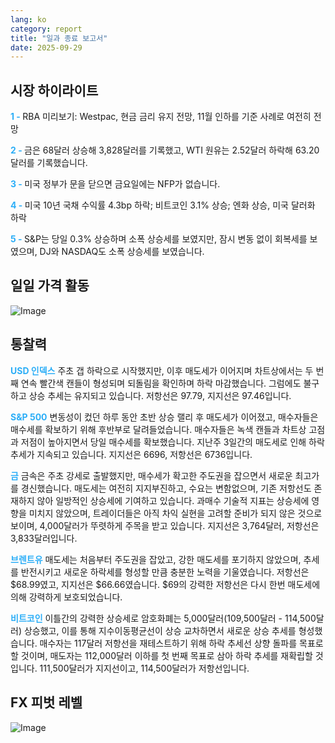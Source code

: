 ```yaml
---
lang: ko
category: report
title: "일과 종료 보고서"
date: 2025-09-29
---
```



<h2>시장 하이라이트</h2>
<strong style="color: #2caef7;">1 - </strong> RBA 미리보기: Westpac, 현금 금리 유지 전망, 11월 인하를 기준 사례로 여전히 전망

<strong style="color: #2caef7;">2 - </strong> 금은 68달러 상승해 3,828달러를 기록했고, WTI 원유는 2.52달러 하락해 63.20달러를 기록했습니다.

<strong style="color: #2caef7;">3 - </strong> 미국 정부가 문을 닫으면 금요일에는 NFP가 없습니다.

<strong style="color: #2caef7;">4 - </strong> 미국 10년 국채 수익률 4.3bp 하락; 비트코인 3.1% 상승; 엔화 상승, 미국 달러화 하락


<strong style="color: #2caef7;">5 - </strong> S&P는 당일 0.3% 상승하며 소폭 상승세를 보였지만, 잠시 변동 없이 회복세를 보였으며, DJ와 NASDAQ도 소폭 상승세를 보였습니다.



<h2>일일 가격 활동</h2>
<img src="https://markleighedu.github.io/img/Sep-2025/29-Sep-2025/price.jpg" alt="Image"/>

<h2>통찰력</h2>
<strong style="color: #2caef7;">USD 인덱스</strong> 주초 갭 하락으로 시작했지만, 이후 매도세가 이어지며 차트상에서는 두 번째 연속 빨간색 캔들이 형성되며 되돌림을 확인하며 하락 마감했습니다. 그럼에도 불구하고 상승 추세는 유지되고 있습니다. 저항선은 97.79, 지지선은 97.46입니다.

<strong style="color: #2caef7;">S&P 500</strong> 변동성이 컸던 하루 동안 초반 상승 랠리 후 매도세가 이어졌고, 매수자들은 매수세를 확보하기 위해 후반부로 달려들었습니다. 매수자들은 녹색 캔들과 차트상 고점과 저점이 높아지면서 당일 매수세를 확보했습니다. 지난주 3일간의 매도세로 인해 하락 추세가 지속되고 있습니다. 지지선은 6696, 저항선은 6736입니다.

<strong style="color: #2caef7;">금</strong> 금속은 주초 강세로 출발했지만, 매수세가 확고한 주도권을 잡으면서 새로운 최고가를 경신했습니다. 매도세는 여전히 지지부진하고, 수요는 변함없으며, 기존 저항선도 존재하지 않아 일방적인 상승세에 기여하고 있습니다. 과매수 기술적 지표는 상승세에 영향을 미치지 않았으며, 트레이더들은 아직 차익 실현을 고려할 준비가 되지 않은 것으로 보이며, 4,000달러가 뚜렷하게 주목을 받고 있습니다. 지지선은 3,764달러, 저항선은 3,833달러입니다.

<strong style="color: #2caef7;">브렌트유</strong> 매도세는 처음부터 주도권을 잡았고, 강한 매도세를 포기하지 않았으며, 추세를 반전시키고 새로운 하락세를 형성할 만큼 충분한 노력을 기울였습니다. 저항선은 $68.99였고, 지지선은 $66.66였습니다. $69의 강력한 저항선은 다시 한번 매도세에 의해 강력하게 보호되었습니다.

<strong style="color: #2caef7;">비트코인</strong> 이틀간의 강력한 상승세로 암호화폐는 5,000달러(109,500달러 - 114,500달러) 상승했고, 이를 통해 지수이동평균선이 상승 교차하면서 새로운 상승 추세를 형성했습니다. 매수자는 117달러 저항선을 재테스트하기 위해 하락 추세선 상향 돌파를 목표로 할 것이며, 매도자는 112,000달러 이하를 첫 번째 목표로 삼아 하락 추세를 재확립할 것입니다. 111,500달러가 지지선이고, 114,500달러가 저항선입니다.



<h2>FX 피벗 레벨</h2>
<img src="https://markleighedu.github.io/img/Sep-2025/29-Sep-2025/pivot.jpg" alt="Image"/>